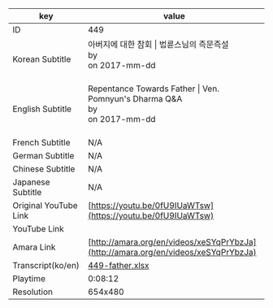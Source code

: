 |  key  |  value  |
|-------|---------|
| ID            | 449 |
| Korean Subtitle | 아버지에 대한 참회 \| 법륜스님의 즉문즉설<br>by <br>on 2017-mm-dd<br><br>|
| English Subtitle | Repentance Towards Father \| Ven. Pomnyun's Dharma Q&A<br>by <br>on 2017-mm-dd<br><br>|
| French Subtitle | N/A |
| German Subtitle | N/A |
| Chinese Subtitle | N/A |
| Japanese Subtitle | N/A |
| Original YouTube Link  | [https://youtu.be/0fU9IUaWTsw](https://youtu.be/0fU9IUaWTsw) |
| YouTube Link  |  |
| Amara Link    | [http://amara.org/en/videos/xeSYqPrYbzJa](http://amara.org/en/videos/xeSYqPrYbzJa) |
| Transcript(ko/en) | [449-father.xlsx](https://github.com/jungtosociety/dharma-qna/raw/master/sub/449/449-father.xlsx) |
| Playtime | 0:08:12 |
| Resolution | 654x480|
